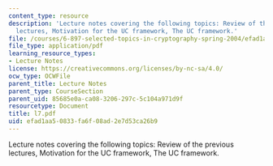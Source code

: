 ```yaml
---
content_type: resource
description: 'Lecture notes covering the following topics: Review of the previous
  lectures, Motivation for the UC framework, The UC framework.'
file: /courses/6-897-selected-topics-in-cryptography-spring-2004/efad1aa50833fa6f08ad2e7d53ca26b9_l7.pdf
file_type: application/pdf
learning_resource_types:
- Lecture Notes
license: https://creativecommons.org/licenses/by-nc-sa/4.0/
ocw_type: OCWFile
parent_title: Lecture Notes
parent_type: CourseSection
parent_uid: 85685e0a-ca08-3206-297c-5c104a971d9f
resourcetype: Document
title: l7.pdf
uid: efad1aa5-0833-fa6f-08ad-2e7d53ca26b9
---
```

Lecture notes covering the following topics: Review of the previous lectures, Motivation for the UC framework, The UC framework.